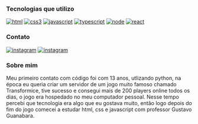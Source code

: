 ### Tecnologias que utilizo
[![html](https://img.shields.io/badge/HTML-239120?style=for-the-badge&logo=html5&logoColor=white)]()
[![css3](https://img.shields.io/badge/CSS-239120?&style=for-the-badge&logo=css3&logoColor=white)]()
[![javascript](https://img.shields.io/badge/JavaScript-F7DF1E?style=for-the-badge&logo=javascript&logoColor=black)]()
[![typescript](https://img.shields.io/badge/TypeScript-007ACC?style=for-the-badge&logo=typescript&logoColor=white)]()
[![node](https://img.shields.io/badge/Node.js-43853D?style=for-the-badge&logo=node.js&logoColor=white)]()
[![react](https://img.shields.io/badge/React-20232A?style=for-the-badge&logo=react&logoColor=61DAFB)]()

### Contato
[![instagram](https://img.shields.io/badge/-@jonas259234_-E4405F?style=flat-square&logo=Instagram&logoColor=white)](https://www.instagram.com/jonas259234/)
[![instagram](https://img.shields.io/badge/-Jonas%20Costa%20Lima-0077B5?style=flat-square&logo=Linkedin&logoColor=white)](https://www.linkedin.com/in/jonas-costa-lima-47b982208/)


### Sobre mim
Meu primeiro contato com código foi com 13 anos, utlizando python, na época eu queria criar um servidor de um jogo muito famoso chamado Transformice, tive sucesso e consegui mais de 200 players online todos os dias, o jogo era hospedado no meu computador pessoal.
Nesse tempo percebi que tecnologia era algo que eu gostava muito, então logo depois do fim do jogo comecei a estudar html, css e javascript com professor Gustavo Guanabara.
